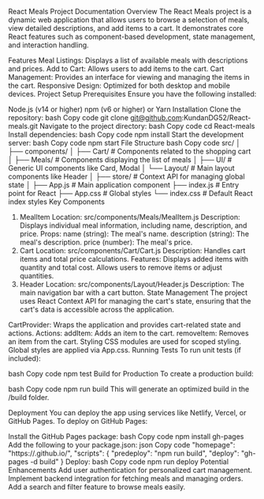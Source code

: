 React Meals Project Documentation
Overview
The React Meals project is a dynamic web application that allows users to browse a selection of meals, view detailed descriptions, and add items to a cart. It demonstrates core React features such as component-based development, state management, and interaction handling.

Features
Meal Listings: Displays a list of available meals with descriptions and prices.
Add to Cart: Allows users to add items to the cart.
Cart Management: Provides an interface for viewing and managing the items in the cart.
Responsive Design: Optimized for both desktop and mobile devices.
Project Setup
Prerequisites
Ensure you have the following installed:

Node.js (v14 or higher)
npm (v6 or higher) or Yarn
Installation
Clone the repository:
bash
Copy code
git clone git@github.com:KundanDG52/React-meals.git
Navigate to the project directory:
bash
Copy code
cd React-meals
Install dependencies:
bash
Copy code
npm install
Start the development server:
bash
Copy code
npm start
File Structure
bash
Copy code
src/
│
├── components/
│   ├── Cart/              # Components related to the shopping cart
│   ├── Meals/             # Components displaying the list of meals
│   ├── UI/                # Generic UI components like Card, Modal
│   └── Layout/            # Main layout components like Header
│
├── store/                 # Context API for managing global state
│
├── App.js                 # Main application component
├── index.js               # Entry point for React
├── App.css                # Global styles
└── index.css              # Default React index styles
Key Components
1. MealItem
Location: src/components/Meals/MealItem.js
Description: Displays individual meal information, including name, description, and price.
Props:
name (string): The meal's name.
description (string): The meal's description.
price (number): The meal's price.
2. Cart
Location: src/components/Cart/Cart.js
Description: Handles cart items and total price calculations.
Features:
Displays added items with quantity and total cost.
Allows users to remove items or adjust quantities.
3. Header
Location: src/components/Layout/Header.js
Description: The main navigation bar with a cart button.
State Management
The project uses React Context API for managing the cart's state, ensuring that the cart's data is accessible across the application.

CartProvider: Wraps the application and provides cart-related state and actions.
Actions:
addItem: Adds an item to the cart.
removeItem: Removes an item from the cart.
Styling
CSS modules are used for scoped styling.
Global styles are applied via App.css.
Running Tests
To run unit tests (if included):

bash
Copy code
npm test
Build for Production
To create a production build:

bash
Copy code
npm run build
This will generate an optimized build in the /build folder.

Deployment
You can deploy the app using services like Netlify, Vercel, or GitHub Pages. To deploy on GitHub Pages:

Install the GitHub Pages package:
bash
Copy code
npm install gh-pages
Add the following to your package.json:
json
Copy code
"homepage": "https://<username>.github.io/<repository-name>",
"scripts": {
  "predeploy": "npm run build",
  "deploy": "gh-pages -d build"
}
Deploy:
bash
Copy code
npm run deploy
Potential Enhancements
Add user authentication for personalized cart management.
Implement backend integration for fetching meals and managing orders.
Add a search and filter feature to browse meals easily.

